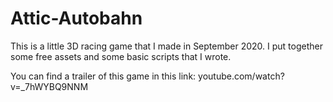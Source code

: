 # Attic-Autobahn

This is a little 3D racing game that I made in September 2020. I put together some free assets and some basic scripts that I wrote.

You can find a trailer of this game in this link:
youtube.com/watch?v=_7hWYBQ9NNM


